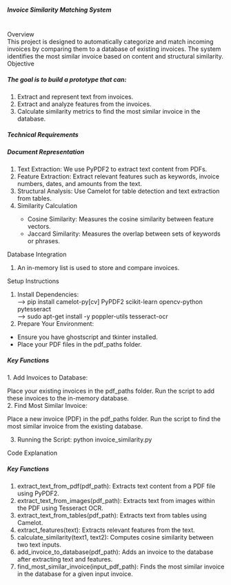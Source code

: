 <h5>Invoice Similarity Matching System</h5> </br>
Overview </br>
This project is designed to automatically categorize and match incoming invoices by comparing them to a database of existing invoices. The system identifies the most similar invoice based on content and structural similarity.
</br>
Objective<br>
<h5>The goal is to build a prototype that can:</h5>
<ol>
  <li>Extract and represent text from invoices.</li>
  <li>Extract and analyze features from the invoices.</li>
  <li>Calculate similarity metrics to find the most similar invoice in the database.</li>
</ol>

<h5>Technical Requirements</h5>
<h5>Document Representation</h5>

<ol>
  <li>Text Extraction: We use PyPDF2 to extract text content from PDFs.</li>
  <li>Feature Extraction: Extract relevant features such as keywords, invoice numbers, dates, and amounts from the text.</li>
  <li>Structural Analysis: Use Camelot for table detection and text extraction from tables.</li>
  <li>Similarity Calculation</li>
  <ul>
    <li>Cosine Similarity: Measures the cosine similarity between feature vectors.</li>
    <li>Jaccard Similarity: Measures the overlap between sets of keywords or phrases.</li>
  </ul>
</ol>

Database Integration
<ol>
  <li>An in-memory list is used to store and compare invoices.</li>
</ol>

Setup Instructions
   1. Install Dependencies:</br>
   --> pip install camelot-py[cv] PyPDF2 scikit-learn opencv-python pytesseract </br>
   --> sudo apt-get install -y poppler-utils tesseract-ocr
   2. Prepare Your Environment:
<ul>
  <li>Ensure you have ghostscript and tkinter installed.</li>
  <li>Place your PDF files in the pdf_paths folder.</li>
</ul>
   

<h5>Key Functions</h5>
  1. Add Invoices to Database:

  Place your existing invoices in the pdf_paths folder.
  Run the script to add these invoices to the in-memory database.</br>
  2. Find Most Similar Invoice:

  Place a new invoice (PDF) in the pdf_paths folder.
  Run the script to find the most similar invoice from the existing database.
  
  3. Running the Script:
   python invoice_similarity.py


Code Explanation

<h5>Key Functions</h5>
<ol>
  <li>extract_text_from_pdf(pdf_path): Extracts text content from a PDF file using PyPDF2.</li>
  <li>extract_text_from_images(pdf_path): Extracts text from images within the PDF using Tesseract OCR.</li>
  <li>extract_text_from_tables(pdf_path): Extracts text from tables using Camelot.</li>
  <li>extract_features(text): Extracts relevant features from the text.</li>
  <li>calculate_similarity(text1, text2): Computes cosine similarity between two text inputs.</li>
  <li>add_invoice_to_database(pdf_path): Adds an invoice to the database after extracting text and features.</li>
  <li>find_most_similar_invoice(input_pdf_path): Finds the most similar invoice in the database for a given input invoice.</li>
</ol>








 

